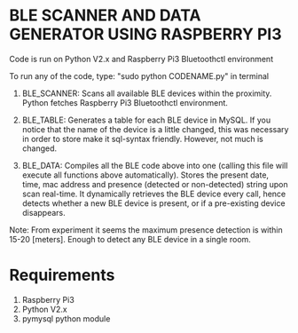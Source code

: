 # BLE SCANNER AND DATA GENERATOR USING RASPBERRY PI3

Code is run on Python V2.x and Raspberry Pi3 Bluetoothctl environment

To run any of the code, type: "sudo python CODENAME.py" in terminal

1. BLE_SCANNER: Scans all available BLE devices within the proximity. Python fetches
                Raspberry Pi3 Bluetoothctl environment.
   
2. BLE_TABLE: Generates a table for each BLE device in MySQL. If you notice that the name of the device is a little changed,
              this was necessary in order to store make it sql-syntax friendly. However, not much is changed. 

3. BLE_DATA: Compiles all the BLE code above into one (calling this file will execute all functions above automatically).
   Stores the present date, time, mac address and presence (detected or non-detected) string upon scan real-time. 
   It dynamically retrieves the BLE device every call, hence detects whether a new BLE device is present, 
   or if a pre-existing device disappears.

Note: From experiment it seems the maximum presence detection is within 15-20 [meters]. Enough to detect
      any BLE device in a single room.
   
# Requirements
1. Raspberry Pi3
2. Python V2.x
3. pymysql python module
   
   
   
   
